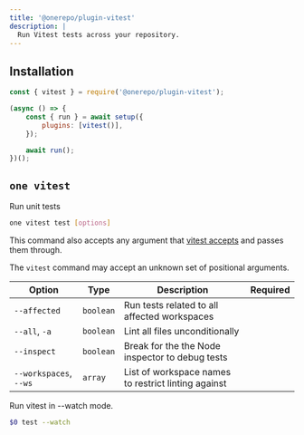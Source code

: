 ```yaml
---
title: '@onerepo/plugin-vitest'
description: |
  Run Vitest tests across your repository.
---
```


## Installation

```js
const { vitest } = require('@onerepo/plugin-vitest');

(async () => {
	const { run } = await setup({
		plugins: [vitest()],
	});

	await run();
})();
```

<!-- start-onerepo-sentinel -->

## `one vitest`

Run unit tests

```sh
one vitest test [options]
```

This command also accepts any argument that [vitest accepts](https://vitest.dev/guide/cli.html) and passes them through.

The `vitest` command may accept an unknown set of positional arguments.

| Option                 | Type      | Description                                         | Required |
| ---------------------- | --------- | --------------------------------------------------- | -------- |
| `--affected`           | `boolean` | Run tests related to all affected workspaces        |          |
| `--all`, `-a`          | `boolean` | Lint all files unconditionally                      |          |
| `--inspect`            | `boolean` | Break for the the Node inspector to debug tests     |          |
| `--workspaces`, `--ws` | `array`   | List of workspace names to restrict linting against |          |

Run vitest in --watch mode.

```sh
$0 test --watch
```

<!-- end-onerepo-sentinel -->
